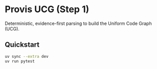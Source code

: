 # Provis UCG (Step 1)

Deterministic, evidence-first parsing to build the Uniform Code Graph (UCG).

## Quickstart
```bash
uv sync --extra dev
uv run pytest
